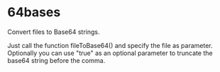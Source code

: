 # 64bases
Convert files to Base64 strings.

Just call the function fileToBase64() and specify the file as parameter. Optionally you can use "true" as an optional parameter to truncate the base64 string before the comma.
